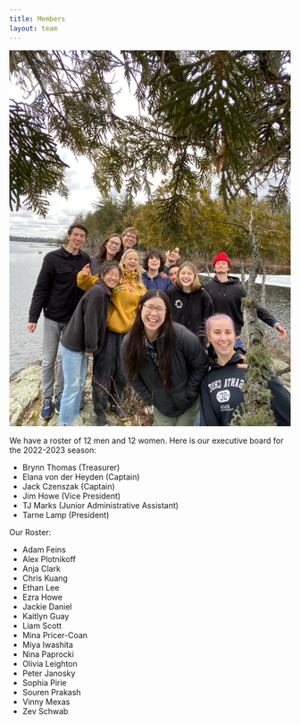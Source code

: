 ```yaml
---
title: Members
layout: team
---
```

![The Northeastern Climbing Team](/images/casual_team_pic.jpeg)

We have a roster of 12 men and 12 women. Here is our executive board for the 2022-2023 season:

* Brynn Thomas  (Treasurer)
* Elana von der Heyden  (Captain)
* Jack Czenszak (Captain)  
* Jim Howe  (Vice President)
* TJ Marks  (Junior Administrative Assistant)
* Tarne Lamp   (President)

Our Roster:
* Adam Feins
* Alex Plotnikoff
* Anja Clark
* Chris Kuang
* Ethan Lee
* Ezra Howe
* Jackie Daniel
* Kaitlyn Guay
* Liam Scott
* Mina Pricer-Coan
* Miya Iwashita
* Nina Paprocki
* Olivia Leighton
* Peter Janosky
* Sophia Pirie
* Souren Prakash
* Vinny Mexas
* Zev Schwab
